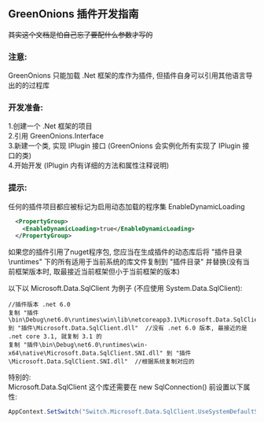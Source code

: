 ## GreenOnions 插件开发指南

~~其实这个文档是怕自己忘了要配什么参数才写的~~

### 注意: 
GreenOnions 只能加载 .Net 框架的库作为插件, 但插件自身可以引用其他语言导出的的过程库

### 开发准备:
1.创建一个 .Net 框架的项目<br>
2.引用 GreenOnions.Interface<br>
3.新建一个类, 实现 IPlugin 接口 (GreenOnions 会实例化所有实现了 IPlugin 接口的类)<br>
4.开始开发 (IPlugin 内有详细的方法和属性注释说明)<br>

### 提示: 
任何的插件项目都应被标记为启用动态加载的程序集 EnableDynamicLoading

```XML
  <PropertyGroup>
    <EnableDynamicLoading>true</EnableDynamicLoading>
  </PropertyGroup>
```

如果您的插件引用了nuget程序包, 您应当在生成插件的动态库后将 "插件目录\runtimes\" 下的所有适用于当前系统的库文件复制到 "插件目录" 并替换(没有当前框架版本时, 取最接近当前框架但小于当前框架的版本)

以下以 Microsoft.Data.SqlClient 为例子 (不应使用 System.Data.SqlClient):

```
//插件版本 .net 6.0
复制 "插件\bin\Debug\net6.0\runtimes\win\lib\netcoreapp3.1\Microsoft.Data.SqlClient.dll" 到 "插件\Microsoft.Data.SqlClient.dll"  //没有 .net 6.0 版本, 最接近的是 .net core 3.1, 就复制 3.1 的
复制 "插件\bin\Debug\net6.0\runtimes\win-x64\native\Microsoft.Data.SqlClient.SNI.dll" 到 "插件\Microsoft.Data.SqlClient.SNI.dll"  //根据系统复制对应的
```

特别的: <br>
Microsoft.Data.SqlClient 这个库还需要在 new SqlConnection() 前设置以下属性:
```C#
AppContext.SetSwitch("Switch.Microsoft.Data.SqlClient.UseSystemDefaultSecureProtocols", true);
```

